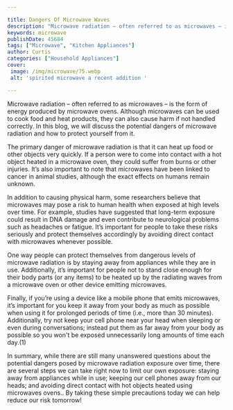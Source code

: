 ```yaml
---

title: Dangers Of Microwave Waves
description: "Microwave radiation – often referred to as microwaves – is the form of energy produced by microwave ovens. Although microwaves can...take a moment to check it out "
keywords: microwave
publishDate: 45684
tags: ["Microwave", "Kitchen Appliances"]
author: Curtis
categories: ["Household Appliances"]
cover: 
 image: /img/microwave/75.webp
 alt: 'spirited microwave a recent addition '

---
```


Microwave radiation – often referred to as microwaves – is the form of energy produced by microwave ovens. Although microwaves can be used to cook food and heat products, they can also cause harm if not handled correctly. In this blog, we will discuss the potential dangers of microwave radiation and how to protect yourself from it.

The primary danger of microwave radiation is that it can heat up food or other objects very quickly. If a person were to come into contact with a hot object heated in a microwave oven, they could suffer from burns or other injuries. It’s also important to note that microwaves have been linked to cancer in animal studies, although the exact effects on humans remain unknown. 

In addition to causing physical harm, some researchers believe that microwaves may pose a risk to human health when exposed at high levels over time. For example, studies have suggested that long-term exposure could result in DNA damage and even contribute to neurological problems such as headaches or fatigue. It’s important for people to take these risks seriously and protect themselves accordingly by avoiding direct contact with microwaves whenever possible. 

One way people can protect themselves from dangerous levels of microwave radiation is by staying away from appliances while they are in use. Additionally, it’s important for people not to stand close enough for their body parts (or any items) to be heated up by the radiating waves from a microwave oven or other device emitting microwaves. 

Finally, if you’re using a device like a mobile phone that emits microwaves, it’s important for you keep it away from your body as much as possible when using it for prolonged periods of time (i.e., more than 30 minutes). Additionally, try not keep your cell phone near your head when sleeping or even during conversations; instead put them as far away from your body as possible so you won't be exposed unnecessarily long amounts of time each day.(1) 

In summary, while there are still many unanswered questions about the potential dangers posed by microwave radiation exposure over time, there are several steps we can take right now to limit our own exposure: staying away from appliances while in use; keeping our cell phones away from our heads; and avoiding direct contact with hot objects heated using microwaves ovens.. By taking these simple precautions today we can help reduce our risk tomorrow!
